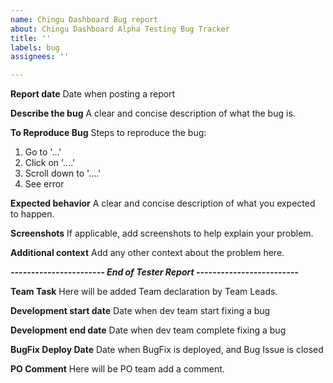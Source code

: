 ```yaml
---
name: Chingu Dashboard Bug report
about: Chingu Dashboard Alpha Testing Bug Tracker
title: ''
labels: bug
assignees: ''

---
```


**Report date**
Date when posting a report

**Describe the bug**
A clear and concise description of what the bug is.

**To Reproduce Bug**
Steps to reproduce the bug:
1. Go to '...'
2. Click on '....'
3. Scroll down to '....'
4. See error

**Expected behavior**
A clear and concise description of what you expected to happen.

**Screenshots**
If applicable, add screenshots to help explain your problem.

**Additional context**
Add any other context about the problem here.

***----------------------- End of Tester Report -------------------------***

**Team Task**
Here will be added Team declaration by Team Leads.

**Development start date**
Date when dev team start fixing a bug

**Development end date**
Date when dev team complete fixing a bug

**BugFix Deploy Date**
Date when BugFix is deployed, and Bug Issue is closed

**PO Comment**
Here will be PO team add a comment.
